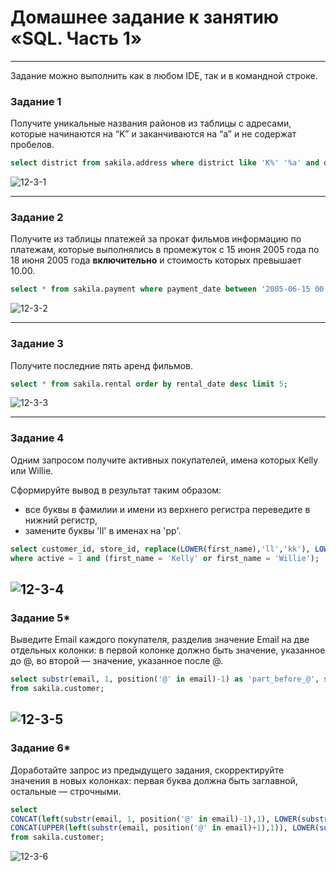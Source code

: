 # Домашнее задание к занятию «SQL. Часть 1»

---

Задание можно выполнить как в любом IDE, так и в командной строке.

### Задание 1

Получите уникальные названия районов из таблицы с адресами, которые начинаются на “K” и заканчиваются на “a” и не содержат пробелов.
```sql
select district from sakila.address where district like 'K%' '%a' and district not like '% %';
```
![12-3-1](./hw-12-3/12-3-1.png)

---

### Задание 2

Получите из таблицы платежей за прокат фильмов информацию по платежам, которые выполнялись в промежуток с 15 июня 2005 года по 18 июня 2005 года **включительно** и стоимость которых превышает 10.00.
```sql
select * from sakila.payment where payment_date between '2005-06-15 00:00:00' and '2005-06-19 00:00:00' and amount >= 10 order by payment_date;
```
![12-3-2](./hw-12-3/12-3-2.png)

---

### Задание 3

Получите последние пять аренд фильмов.
```sql
select * from sakila.rental order by rental_date desc limit 5;
```
![12-3-3](./hw-12-3/12-3-3.png)

---

### Задание 4

Одним запросом получите активных покупателей, имена которых Kelly или Willie. 

Сформируйте вывод в результат таким образом:
- все буквы в фамилии и имени из верхнего регистра переведите в нижний регистр,
- замените буквы 'll' в именах на 'pp'.
```sql
select customer_id, store_id, replace(LOWER(first_name),'ll','kk'), LOWER(last_name), email from sakila.customer 
where active = 1 and (first_name = 'Kelly' or first_name = 'Willie');
```
![12-3-4](./hw-12-3/12-3-4.png)
---

### Задание 5*

Выведите Email каждого покупателя, разделив значение Email на две отдельных колонки: в первой колонке должно быть значение, указанное до @, во второй — значение, указанное после @.
```sql
select substr(email, 1, position('@' in email)-1) as 'part_before_@', substr(email, position('@' in email)+1) as 'part_after_@'
from sakila.customer;
```
![12-3-5](./hw-12-3/12-3-5.png)
---

### Задание 6*

Доработайте запрос из предыдущего задания, скорректируйте значения в новых колонках: первая буква должна быть заглавной, остальные — строчными.
```sql
select 
CONCAT(left(substr(email, 1, position('@' in email)-1),1), LOWER(substr(email, 2, position('@' in email)-1))) as 'part_before_@',
CONCAT(UPPER(left(substr(email, position('@' in email)+1),1)), LOWER(substr(email, 2, position('@' in email)+2))) as 'part_after_@'
from sakila.customer;
```
![12-3-6](./hw-12-3/12-3-6.png)
